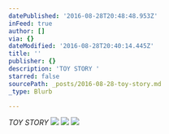 ```yaml
---
datePublished: '2016-08-28T20:48:48.953Z'
inFeed: true
author: []
via: {}
dateModified: '2016-08-28T20:40:14.445Z'
title: ''
publisher: {}
description: 'TOY STORY '
starred: false
sourcePath: _posts/2016-08-28-toy-story.md
_type: Blurb

---
```

_TOY STORY_
![](https://the-grid-user-content.s3-us-west-2.amazonaws.com/f54b2204-d984-48d4-b3dc-7150906f7003.jpg)
![](https://the-grid-user-content.s3-us-west-2.amazonaws.com/3977a626-8915-49ab-9d44-7883b7fd33fe.jpg)
![](https://the-grid-user-content.s3-us-west-2.amazonaws.com/c5ecb4a8-e54b-4c9c-b4ed-bac45c2af628.jpg)